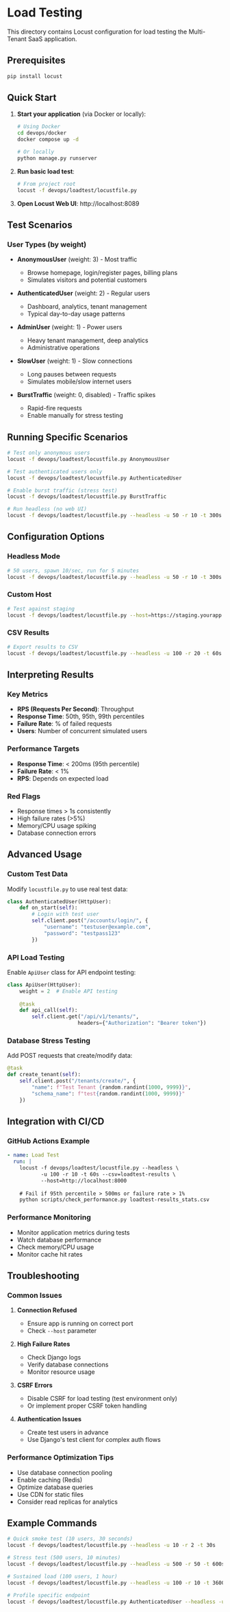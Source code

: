 # Load Testing

This directory contains Locust configuration for load testing the Multi-Tenant SaaS application.

## Prerequisites

```bash
pip install locust
```

## Quick Start

1. **Start your application** (via Docker or locally):
   ```bash
   # Using Docker
   cd devops/docker
   docker compose up -d
   
   # Or locally
   python manage.py runserver
   ```

2. **Run basic load test**:
   ```bash
   # From project root
   locust -f devops/loadtest/locustfile.py
   ```

3. **Open Locust Web UI**: http://localhost:8089

## Test Scenarios

### User Types (by weight)

- **AnonymousUser** (weight: 3) - Most traffic
  - Browse homepage, login/register pages, billing plans
  - Simulates visitors and potential customers

- **AuthenticatedUser** (weight: 2) - Regular users  
  - Dashboard, analytics, tenant management
  - Typical day-to-day usage patterns

- **AdminUser** (weight: 1) - Power users
  - Heavy tenant management, deep analytics
  - Administrative operations

- **SlowUser** (weight: 1) - Slow connections
  - Long pauses between requests
  - Simulates mobile/slow internet users

- **BurstTraffic** (weight: 0, disabled) - Traffic spikes
  - Rapid-fire requests
  - Enable manually for stress testing

## Running Specific Scenarios

```bash
# Test only anonymous users
locust -f devops/loadtest/locustfile.py AnonymousUser

# Test authenticated users only  
locust -f devops/loadtest/locustfile.py AuthenticatedUser

# Enable burst traffic (stress test)
locust -f devops/loadtest/locustfile.py BurstTraffic

# Run headless (no web UI)
locust -f devops/loadtest/locustfile.py --headless -u 50 -r 10 -t 300s
```

## Configuration Options

### Headless Mode
```bash
# 50 users, spawn 10/sec, run for 5 minutes
locust -f devops/loadtest/locustfile.py --headless -u 50 -r 10 -t 300s --host=http://localhost:8000
```

### Custom Host
```bash
# Test against staging
locust -f devops/loadtest/locustfile.py --host=https://staging.yourapp.com
```

### CSV Results
```bash
# Export results to CSV
locust -f devops/loadtest/locustfile.py --headless -u 100 -r 20 -t 60s --csv=results
```

## Interpreting Results

### Key Metrics
- **RPS (Requests Per Second)**: Throughput
- **Response Time**: 50th, 95th, 99th percentiles  
- **Failure Rate**: % of failed requests
- **Users**: Number of concurrent simulated users

### Performance Targets
- **Response Time**: < 200ms (95th percentile)
- **Failure Rate**: < 1%
- **RPS**: Depends on expected load

### Red Flags
- Response times > 1s consistently
- High failure rates (>5%)
- Memory/CPU usage spiking
- Database connection errors

## Advanced Usage

### Custom Test Data
Modify `locustfile.py` to use real test data:

```python
class AuthenticatedUser(HttpUser):
    def on_start(self):
        # Login with test user
        self.client.post("/accounts/login/", {
            "username": "testuser@example.com",
            "password": "testpass123"
        })
```

### API Load Testing
Enable `ApiUser` class for API endpoint testing:

```python
class ApiUser(HttpUser):
    weight = 2  # Enable API testing
    
    @task
    def api_call(self):
        self.client.get("/api/v1/tenants/", 
                       headers={"Authorization": "Bearer token"})
```

### Database Stress Testing
Add POST requests that create/modify data:

```python
@task
def create_tenant(self):
    self.client.post("/tenants/create/", {
        "name": f"Test Tenant {random.randint(1000, 9999)}",
        "schema_name": f"test{random.randint(1000, 9999)}"
    })
```

## Integration with CI/CD

### GitHub Actions Example
```yaml
- name: Load Test
  run: |
    locust -f devops/loadtest/locustfile.py --headless \
           -u 100 -r 10 -t 60s --csv=loadtest-results \
           --host=http://localhost:8000
    
    # Fail if 95th percentile > 500ms or failure rate > 1%
    python scripts/check_performance.py loadtest-results_stats.csv
```

### Performance Monitoring
- Monitor application metrics during tests
- Watch database performance
- Check memory/CPU usage
- Monitor cache hit rates

## Troubleshooting

### Common Issues

1. **Connection Refused**
   - Ensure app is running on correct port
   - Check `--host` parameter

2. **High Failure Rates**
   - Check Django logs
   - Verify database connections
   - Monitor resource usage

3. **CSRF Errors**
   - Disable CSRF for load testing (test environment only)
   - Or implement proper CSRF token handling

4. **Authentication Issues**
   - Create test users in advance
   - Use Django's test client for complex auth flows

### Performance Optimization Tips
- Use database connection pooling
- Enable caching (Redis)
- Optimize database queries
- Use CDN for static files
- Consider read replicas for analytics

## Example Commands

```bash
# Quick smoke test (10 users, 30 seconds)
locust -f devops/loadtest/locustfile.py --headless -u 10 -r 2 -t 30s

# Stress test (500 users, 10 minutes)  
locust -f devops/loadtest/locustfile.py --headless -u 500 -r 50 -t 600s

# Sustained load (100 users, 1 hour)
locust -f devops/loadtest/locustfile.py --headless -u 100 -r 10 -t 3600s

# Profile specific endpoint
locust -f devops/loadtest/locustfile.py AuthenticatedUser --headless -u 20 -r 5 -t 120s
```
